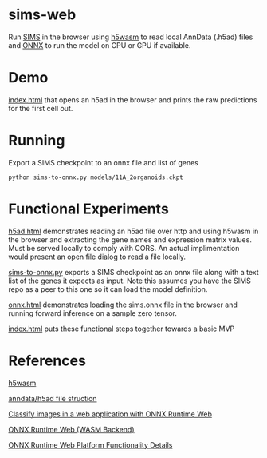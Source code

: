 # sims-web
Run [SIMS](https://github.com/braingeneers/SIMS) in the browser using [h5wasm](https://github.com/usnistgov/h5wasm) to read local AnnData (.h5ad) files and [ONNX](https://onnxruntime.ai/) to run the model on CPU or GPU if available.

# Demo
[index.html](https://public.gi.ucsc.edu/~rcurrie/sims/) that opens an h5ad in the browser and prints the raw predictions for the first cell out.

# Running
Export a SIMS checkpoint to an onnx file and list of genes
```
python sims-to-onnx.py models/11A_2organoids.ckpt
```

# Functional Experiments 

[h5ad.html](h5ad.html) demonstrates reading an h5ad file over http and using h5wasm in the browser and extracting the gene names and expression matrix values. Must be served locally to comply with CORS. An actual implimentation would present an open file dialog to read a file locally.

[sims-to-onnx.py](sims-to-onnx.py) exports a SIMS checkpoint as an onnx file along with a text list of the genes it expects as input. Note this assumes you have the SIMS repo as a peer to this one so it can load the model definition.

[onnx.html](onnx.html) demonstrates loading the sims.onnx file in the browser and running forward inference on a sample zero tensor.

[index.html](index.html) puts these functional steps together towards a basic MVP

# References
[h5wasm](https://github.com/usnistgov/h5wasm)

[anndata/h5ad file struction](https://anndata.readthedocs.io/en/latest/tutorials/notebooks/getting-started.html)

[Classify images in a web application with ONNX Runtime Web](https://onnxruntime.ai/docs/tutorials/web/classify-images-nextjs-github-template.html)

[ONNX Runtime Web (WASM Backend)](https://onnxruntime.ai/docs/get-started/with-javascript/web.html)

[ONNX Runtime Web Platform Functionality Details](https://www.npmjs.com/package/onnxruntime-web)